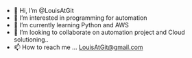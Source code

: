 - 👋 Hi, I’m @LouisAtGit
- 👀 I’m interested in programming for automation
- 🌱 I’m currently learning Python and AWS
- 💞️ I’m looking to collaborate on automation project and Cloud solutioning..
- 📫 How to reach me ... LouisAtGit@gmail.com

<!---
LouisAtGit/LouisAtGit is a ✨ special ✨ repository because its `README.md` (this file) appears on your GitHub profile.
You can click the Preview link to take a look at your changes.
--->
